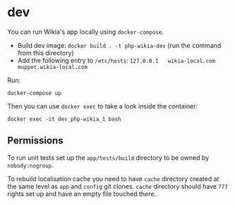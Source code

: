 dev
===

You can run Wikia's app locally using `docker-compose`.

* Build dev image: `docker build . -t php-wikia-dev` (run the command from this directory)
* Add the following entry to `/etc/hosts`: `127.0.0.1	wikia-local.com muppet.wikia-local.com`

Run:

```
docker-compose up
```

Then you can use `docker exec` to take a look inside the container:

```
docker exec -it dev_php-wikia_1 bash
```

## Permissions

To run unit tests set up the `app/tests/build` directory to be owned by `nobody:nogroup`.

To rebuild localisation cache you need to have `cache` directory created at the same level as `app` and `config` git clones.
`cache` directory should have `777` rights set up and have an empty file touched there.

